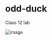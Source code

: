 # odd-duck
Class 12 lab

![image](https://github.com/Bradley-Hower/odd-duck/assets/139923955/ba7b03c4-5e65-4db6-bdc6-9f6c83b03402)
